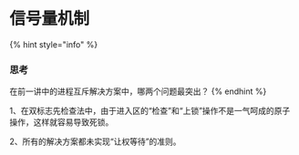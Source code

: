 # 信号量机制

{% hint style="info" %}
### 思考

在前一讲中的进程互斥解决方案中，哪两个问题最突出？
{% endhint %}

1、在双标志先检查法中，由于进入区的“检查”和“上锁”操作不是一气呵成的原子操作，这样就容易导致死锁。

2、所有的解决方案都未实现“让权等待”的准则。



